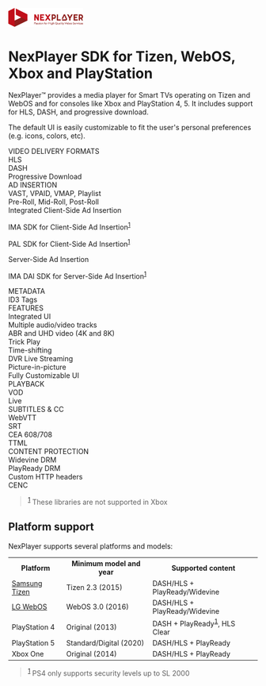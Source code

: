 <a id="introduction-top"> </a>

<img width="30%" text-align="center" src="./assets/logo.png" alt="logo of docsify-awesome repository" >

# NexPlayer SDK for Tizen, WebOS, Xbox and PlayStation

NexPlayer™ provides a media player for Smart TVs operating on Tizen and WebOS and for consoles like Xbox and PlayStation 4, 5. It includes support for HLS, DASH, and progressive download.

The default UI is easily customizable to fit the user's personal preferences (e.g. icons, colors, etc).

<section class="abstractTable">
  <div class="gridColumn">
    <div class="titleCell">VIDEO DELIVERY FORMATS</div>
    <div class="contentCell">
      <div>HLS </div>      
      <div>DASH </div>  
      <div>Progressive Download </div>
    </div>
    <div class="titleCell">AD INSERTION</div>
    <div class="contentCell">
      <div>VAST, VPAID, VMAP, Playlist </div>      
      <div>Pre-Roll, Mid-Roll, Post-Roll </div>
      <div>Integrated Client-Side Ad Insertion </div>
      <div><p>IMA SDK for Client-Side Ad Insertion<sup><a href="#/README?id=bn2" id="ref2">1</a></sup></p> </div>
      <div><p>PAL SDK for Client-Side Ad Insertion<sup><a href="#/README?id=bn2" id="ref2">1</a></sup></p> </div>
      <div>Server-Side Ad Insertion </div>
      <div><p>IMA DAI SDK for Server-Side Ad Insertion<sup><a href="#/README?id=bn2" id="ref2">1</a></sup></p> </div>
    </div>
    <div class="titleCell">METADATA</div>
    <div class="contentCell">
      <div>ID3 Tags</div>
    </div>
  </div>
  <div class="gridColumn">
    <div class="titleCell">FEATURES</div>
    <div class="contentCell">
      <div>Integrated UI </div>         
      <div>Multiple audio/video tracks </div>      
      <div>ABR and UHD video (4K and 8K) </div>
      <div>Trick Play </div>     
      <div>Time-shifting </div>   
      <div>DVR Live Streaming </div>   
      <div>Picture-in-picture </div>   
      <div>Fully Customizable UI </div>     
    </div>
  </div>
  <div class="gridColumn">
    <div class="titleCell">PLAYBACK</div>
    <div class="contentCell">
      <div>VOD </div>      
      <div>Live </div>  
    </div>
    <div class="titleCell">SUBTITLES & CC</div>
    <div class="contentCell">
      <div>WebVTT </div>   
      <div>SRT </div>   
      <div>CEA 608/708 </div> 
      <div>TTML </div>
    </div>
    <div class="titleCell">CONTENT PROTECTION</div>
    <div class="contentCell">
      <div>Widevine DRM </div>      
      <div>PlayReady DRM </div>
      <div>Custom HTTP headers</div>   
      <div>CENC </div>     
    </div>
  </div>
</section>

<blockquote id="bn2"> <sup><a href="#/README?id=ref2">1</a></sup> These libraries are not supported in Xbox </blockquote>

## Platform support

NexPlayer supports several platforms and models:

<table style="display: table">
  <tbody>
    <tr>
      <th class="titleBlocks" scope="row">Platform </th>   
      <th class="titleBlocks" scope="row">Minimum model and year</th>   
      <th class="titleBlocks" scope="row">Supported content</th>              
    </tr>
    <tr>
      <td  scope="row"><a href="https://developer.samsung.com/smarttv/develop/specifications/tv-model-groups.html">Samsung Tizen</a></td>      
      <td  scope="row"><span>Tizen 2.3 (2015)</span> </td>       
      <td  scope="row"><span>DASH/HLS + PlayReady/Widevine</span></td>
    </tr>
    <tr>
       <td  scope="row"> <a href="https://webostv.developer.lge.com/discover/specifications/supported-media-formats/">LG WebOS</a></td>
      <td  scope="row">WebOS 3.0 (2016)</td>
      <td  scope="row">DASH/HLS + PlayReady/Widevine</td>
    </tr>
    <tr>
      <td  scope="row">PlayStation 4</td>
      <td  scope="row"><span>Original (2013)</span></td>
      <td  scope="row"><span>DASH + PlayReady<sup><a href="#/README?id=bn1" id="ref1">1</a></sup>, HLS Clear</span></td>
    </tr>
    <tr>
      <td  scope="row">PlayStation 5</td>
      <td  scope="row"><span>Standard/Digital (2020)</span></td>
      <td  scope="row"><span>DASH/HLS + PlayReady</span></td>
    </tr>
    <tr>
      <td  scope="row">Xbox One</td>
      <td  scope="row"><span>Original (2014)</span></td>
      <td  scope="row"><span>DASH/HLS + PlayReady</span></td>
    </tr>
    <!-- <tr>
      <td  scope="row">Xbox Series S/X</td>
      <td  scope="row"><span>-</span></td>  
    </tr> -->
  </tbody>
</table>
<blockquote id="bn1"> <sup><a href="#/README?id=ref1">1</a></sup> PS4 only supports security levels up to SL 2000 </blockquote>
